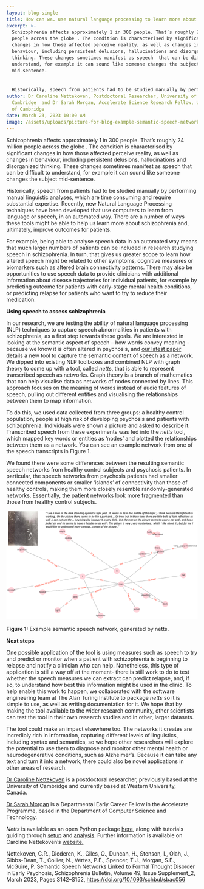 ```yaml
---
layout: blog-single
title: How can we… use natural language processing to learn more about schizophrenia?
excerpt: >-
  Schizophrenia affects approximately 1 in 300 people. That’s roughly 24 million
  people across the globe . The condition is characterised by significant
  changes in how those affected perceive reality, as well as changes in
  behaviour, including persistent delusions, hallucinations and disorganized
  thinking. These changes sometimes manifest as speech  that can be difficult to
  understand, for example it can sound like someone changes the subject
  mid-sentence.


  Historically, speech from patients had to be studied manually by performing manual linguistic analyses, which are time consuming and require substantial expertise. Recently, new Natural Language Processing techniques have been developed that use computers to learn from language or speech, in an automated way. There are a number of ways these tools might be able to help us learn more about schizophrenia and, ultimately, improve outcomes for patients.
author: Dr Caroline Nettekoven, Postdoctoral Researcher, University of
  Cambridge  and Dr Sarah Morgan, Accelerate Science Research Fellow, University
  of Cambridge
date: March 23, 2023 10:00 AM
image: /assets/uploads/picture-for-blog-example-semantic-speech-network-generated-by-netts..png
---
```

Schizophrenia affects approximately 1 in 300 people. That’s roughly 24 million people across the globe . The condition is characterised by significant changes in how those affected perceive reality, as well as changes in behaviour, including persistent delusions, hallucinations and disorganized thinking. These changes sometimes manifest as speech  that can be difficult to understand, for example it can sound like someone changes the subject mid-sentence.

Historically, speech from patients had to be studied manually by performing manual linguistic analyses, which are time consuming and require substantial expertise. Recently, new Natural Language Processing techniques have been developed that use computers to learn from language or speech, in an automated way. There are a number of ways these tools might be able to help us learn more about schizophrenia and, ultimately, improve outcomes for patients.

For example, being able to analyse speech data in an automated way means that much larger numbers of patients can be included in research studying speech in schizophrenia. In turn, that gives us greater scope to learn how altered speech might be related to other symptoms, cognitive measures or biomarkers such as altered brain connectivity patterns. There may also be opportunities to use speech data to provide clinicians with additional information about disease trajectories for individual patients, for example by predicting outcome for patients with early-stage mental health conditions, or predicting relapse for patients who want to try to reduce their medication.

**Using speech to assess schizophrenia**

In our research, we are testing the ability of natural language processing (NLP) techniques to capture speech abnormalities in patients with schizophrenia, as a first step towards these goals.  We are interested in looking at the semantic aspect of speech – how words convey meaning - because we know it is often altered in psychosis, and [our latest paper](https://academic.oup.com/schizophreniabulletin/article/49/Supplement_2/S142/7083530) details a new tool to capture the semantic content of speech as a network. We dipped into existing NLP toolboxes and combined NLP with graph theory to come up with a tool, called *netts*, that is able to represent transcribed speech as networks. Graph theory is a branch of mathematics that can help visualise data as networks of nodes connected by lines. This approach focuses on the meaning of words instead of audio features of speech, pulling out different entities and visualising the relationships between them to map information. 

To do this, we used data collected from three groups: a healthy control population, people at high risk of developing psychosis and patients with schizophrenia. Individuals were shown a picture and asked to describe it. Transcribed speech from these experiments was fed into the *netts* tool, which mapped key words or entities as ‘nodes’ and plotted the relationships between them as a network. You can see an example network from one of the speech transcripts in Figure 1.

We found there were some differences between the resulting semantic speech networks from healthy control subjects and psychosis patients. In particular, the speech networks from psychosis patients had smaller connected components or smaller ‘islands’ of connectivity than those of healthy controls, making them more closely resemble randomly-generated networks. Essentially, the patient networks look more fragmented than those from healthy control subjects.

![Figure 1: Example semantic speech network, generated by netts.](/assets/uploads/picture-for-blog-example-semantic-speech-network-generated-by-netts..png "Figure 1: Example semantic speech network, generated by netts.")

**Figure 1:** Example semantic speech network, generated by netts.

**Next steps**

One possible application of the tool is using measures such as speech to try and predict or monitor when a patient with schizophrenia is beginning to relapse and notify a clinician who can help. Nonetheless, this type of application is still a way off at the moment- there is still work to do to test whether the speech measures we can extract can predict relapse, and, if so, to understand how best this information might be used in the clinic.
To help enable this work to happen, we collaborated with the software engineering team at The Alan Turing Institute to package *netts* so it is simple to use, as well as writing documentation for it. We hope that by making the tool available to the wider research community, other scientists can test the tool in their own research studies and in other, larger datasets.

The tool could make an impact elsewhere too. The networks it creates are incredibly rich in information, capturing different levels of linguistics, including syntax and semantics, so we hope other researchers will explore the potential to use them to diagnose and monitor other mental health or neurodegenerative conditions, such as Alzheimer’s. Because it can take any text and turn it into a network, there could also be novel applications in other areas of research.

[Dr Caroline Nettekoven](https://www.caroline-nettekoven.com/) is a postdoctoral researcher, previously based at the University of Cambridge and currently based at Western University, Canada.

[Dr Sarah Morgan](https://acceleratescience.github.io/team/sarah-morgan.html) is a Departmental Early Career Fellow in the Accelerate Programme, based in the Department of Computer Science and Technology.

*Netts* is available as an open Python package [here](https://pypi.org/project/netts/), along with tutorials guiding through [setup](https://www.caroline-nettekoven.com/post/netts-creation/) and [analysis](https://www.caroline-nettekoven.com/post/netts-analysis/).
Further information is available on Caroline Nettekoven’s [website.](https://www.caroline-nettekoven.com/post/netts/) 

Nettekoven, C.R., Diederen, K., Giles, O., Duncan, H., Stenson, I., Olah, J., Gibbs-Dean, T., Collier, N., Vértes, P.E., Spencer, T.J., Morgan, S.E., McGuire, P. Semantic Speech Networks Linked to Formal Thought Disorder in Early Psychosis, Schizophrenia Bulletin, Volume 49, Issue Supplement_2, March 2023, Pages S142–S152, https://doi.org/10.1093/schbul/sbac056